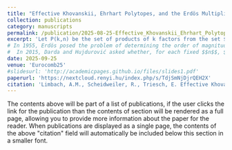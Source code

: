 ```yaml
---
title: "Effective Khovanskii, Ehrhart Polytopes, and the Erdös Multiplication Table Problem"
collection: publications
category: manuscripts
permalink: /publication/2025-08-25-Effective_Khovanskii_Ehrhart_Polytopes_and_the_Erdos_Multiplication_Table_Problem
excerpt: 'Let P(k,n) be the set of products of k factors from the set $$\{1,\ldots , n\}$$.'
# In 1955, Erdös posed the problem of determining the order of magnitude of |P (2, n)| and proved that $$|P (2, n)| = o(n^2 )$$ for $$n \to\infty$$.' 
#  In 2015, Darda and Hujdurović asked whether, for each fixed $$n$$, $$|P (k, n)|$$ is a polynomial in $$k$$ of degree $$\pi(n)$$ - the number of primes not larger than $$n$$. Recently, Granville, Smith and Walker published an effective version of Khovanskii's Theorem. We apply this new result to show, that for each integer $$n$$, there is a polynomial $$q_n$$ of degree $$\pi(n)$$ such that $$|P (k, n)|=q_n(k)$$ for each $$k\geq n^2\cdot\left(\prod_{m=1}^{\pi(n)} \log_{p_m}(n)\right)-n+1.$$ Moreover, we give an upper estimate of the leading coefficient of $$q_n$$.'
date: 2025-09-25
venue: 'Eurocomb25'
#slidesurl: 'http://academicpages.github.io/files/slides1.pdf'
paperurl: 'https://nextcloud.renyi.hu/index.php/s/TdjSmNjDjrQEH2X'
citation: 'Limbach, A.M., Scheidweiler, R., Triesch, E. Effective Khovanskii, Ehrhart Polytopes, and the Erdös Multiplication Table Problem. <i>Eurocomb25 </i> (2025).'
---
```


The contents above will be part of a list of publications, if the user clicks the link for the publication than the contents of section will be rendered as a full page, allowing you to provide more information about the paper for the reader. When publications are displayed as a single page, the contents of the above "citation" field will automatically be included below this section in a smaller font.